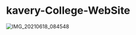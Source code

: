# kavery-College-WebSite


![IMG_20210618_084548](https://user-images.githubusercontent.com/85422629/122501536-ba7b5680-cfa9-11eb-8a4a-038b3c111d74.JPG)

